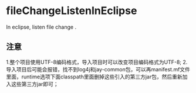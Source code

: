 # fileChangeListenInEclipse
In eclipse, listen file change .
## 注意
1.整个项目使用UTF-8编码格式，导入项目时可以改变项目编码格式为UTF-8;
2.导入项目后可能会报错，找不到log4j和jay-common包，可以再manifest.mf文件里面，runtime选项下面classpath里面删掉这些引入的第三方jar包，然后重新加入这些第三方jar即可；
